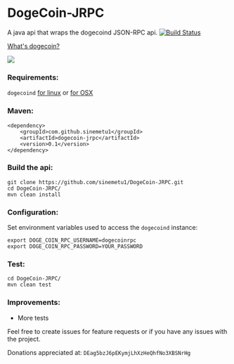 DogeCoin-JRPC
=============

A java api that wraps the dogecoind JSON-RPC api.  [![Build Status](https://travis-ci.org/sinemetu1/DogeCoin-JRPC.png)](https://travis-ci.org/sinemetu1/DogeCoin-JRPC)

[What's dogecoin?](http://dogecoin.com/)

![](http://i.imgur.com/KGE6WIc.png)

### Requirements:

`dogecoind` [for linux](https://github.com/dogecoin/dogecoin#wow-plz-make-dogecoind) or [for OSX](https://github.com/sinemetu1/dogecoin#mac-osx)

### Maven:

    <dependency>
	    <groupId>com.github.sinemetu1</groupId>
	    <artifactId>dogecoin-jrpc</artifactId>
	    <version>0.1</version>
    </dependency>

### Build the api:

    git clone https://github.com/sinemetu1/DogeCoin-JRPC.git
    cd DogeCoin-JRPC/
    mvn clean install
    
### Configuration:

Set environment variables used to access the `dogecoind` instance:

    export DOGE_COIN_RPC_USERNAME=dogecoinrpc
    export DOGE_COIN_RPC_PASSWORD=YOUR_PASSWORD

### Test:

    cd DogeCoin-JRPC/
    mvn clean test
    
### Improvements:

- More tests

Feel free to create issues for feature requests or if you have any issues with the project.

Donations appreciated at: `DEag5bzJ6pEKymjLhXzHeQhfNo3XBSNrHg`
